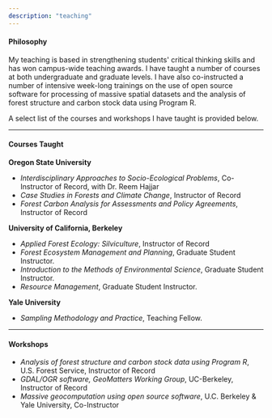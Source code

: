 ```yaml
---
description: "teaching"
---
```


#### Philosophy

My teaching is based in strengthening students' critical thinking skills and has won campus-wide teaching awards. I have taught a number of courses at both undergraduate and graduate levels. I have also co-instructed a number of intensive week-long trainings on the use of open source software for processing of massive spatial datasets and the analysis of forest structure and carbon stock data using Program R. 

A select list of the courses and workshops I have taught is provided below.

------

#### Courses Taught

**Oregon State University**

- *Interdisciplinary Approaches to Socio-Ecological Problems*, Co-Instructor of Record, with Dr. Reem Hajjar
- *Case Studies in Forests and Climate Change*, Instructor of Record
- *Forest Carbon Analysis for Assessments and Policy Agreements*, Instructor of Record

**University of California, Berkeley**

- *Applied Forest Ecology: Silviculture*, Instructor of Record
- *Forest Ecosystem Management and Planning*, Graduate Student Instructor.
- *Introduction to the Methods of Environmental Science*, Graduate Student Instructor.
- *Resource Management*, Graduate Student Instructor.

**Yale University**

- *Sampling Methodology and Practice*, Teaching Fellow.

------

#### Workshops

- *Analysis of forest structure and carbon stock data using Program R*, U.S. Forest Service, Instructor of Record
- *GDAL/OGR software, GeoMatters Working Group*, UC-Berkeley, Instructor of Record
- *Massive geocomputation using open source software*, U.C. Berkeley & Yale University, Co-Instructor